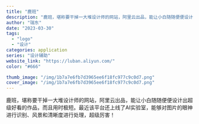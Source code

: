 ```yaml
---
title: "鹿班"
description: "鹿班，堪称要干掉一大堆设计师的网站，阿里云出品，能让小白随随便便设计出超级好看的作品，而且用时极短。最近该平台还上线了A"
author: "瑞东"
date: "2023-03-30"
tags:
  - "logo"
  - "设计"
categories: application
series: "设计辅助"
website_link: "https://luban.aliyun.com/"
color: "#666"

thumb_image: "/img/1b7a7e6fb7d3965ee6f18fc977c9c0d7.png"
cover_image: "/img/1b7a7e6fb7d3965ee6f18fc977c9c0d7.png"
---
```


鹿班，堪称要干掉一大堆设计师的网站，阿里云出品，能让小白随随便便设计出超级好看的作品，而且用时极短。最近该平台还上线了AI实验室，能够对图片的眼神进行识别、风景和清晰度进行处理，超级厉害！